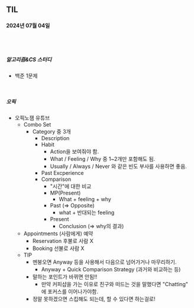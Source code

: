 ## TIL
#### 2024년 07월 04일

<br>
<br>

##### 알고리즘&CS 스터디
- 백준 1문제

<br>

##### 오픽
- 오픽노잼 유튜브
    - Combo Set
        - Category 중 3개
            - Description
            - Habit
                - Action을 보여줘야 함.
                - What / Feeling / Why 중 1~2개만 포함해도 됨.
                - Usually / Always / Never 와 같은 빈도 부사를 사용하면 좋음.
            - Past Excperience
            - Comparison
                - "시간"에 대한 비교
                - MP(Present)
                    - What + feeling + why
                - Past (=> Opposite)
                    - what + 반대되는 feeling
                - Present
                    - Conclusion (=> why의 결과)
    - Appointments (사람에게) 예약 
        - Reservation 후불로 사람 X
        - Booking 선불로 사람 X
    - TIP
        - 멘붕오면 Anyway 등을 사용해서 다음으로 넘어가거나 마무리하기.
            - Anyway + Quick Comparison Strategy (과거와 비교하는 등)
        - 말하는 포인트가 바뀌면 안됨!!
            - 만약 커피샵을 가는 이유로 친구와 떠드는 것을 말했다면 "Chatting" 에 포커스를 이어나가야함.
        - 정말 못하겠으면 스킵해도 되는데, 할 수 있다면 하는걸로!

